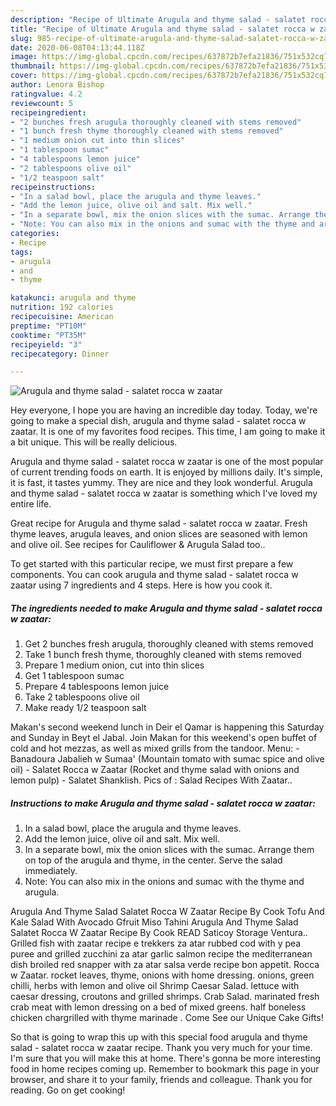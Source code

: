 ```yaml
---
description: "Recipe of Ultimate Arugula and thyme salad - salatet rocca w zaatar"
title: "Recipe of Ultimate Arugula and thyme salad - salatet rocca w zaatar"
slug: 985-recipe-of-ultimate-arugula-and-thyme-salad-salatet-rocca-w-zaatar
date: 2020-06-08T04:13:44.118Z
image: https://img-global.cpcdn.com/recipes/637872b7efa21836/751x532cq70/arugula-and-thyme-salad-salatet-rocca-w-zaatar-recipe-main-photo.jpg
thumbnail: https://img-global.cpcdn.com/recipes/637872b7efa21836/751x532cq70/arugula-and-thyme-salad-salatet-rocca-w-zaatar-recipe-main-photo.jpg
cover: https://img-global.cpcdn.com/recipes/637872b7efa21836/751x532cq70/arugula-and-thyme-salad-salatet-rocca-w-zaatar-recipe-main-photo.jpg
author: Lenora Bishop
ratingvalue: 4.2
reviewcount: 5
recipeingredient:
- "2 bunches fresh arugula thoroughly cleaned with stems removed"
- "1 bunch fresh thyme thoroughly cleaned with stems removed"
- "1 medium onion cut into thin slices"
- "1 tablespoon sumac"
- "4 tablespoons lemon juice"
- "2 tablespoons olive oil"
- "1/2 teaspoon salt"
recipeinstructions:
- "In a salad bowl, place the arugula and thyme leaves."
- "Add the lemon juice, olive oil and salt. Mix well."
- "In a separate bowl, mix the onion slices with the sumac. Arrange them on top of the arugula and thyme, in the center. Serve the salad immediately."
- "Note: You can also mix in the onions and sumac with the thyme and arugula."
categories:
- Recipe
tags:
- arugula
- and
- thyme

katakunci: arugula and thyme 
nutrition: 192 calories
recipecuisine: American
preptime: "PT10M"
cooktime: "PT35M"
recipeyield: "3"
recipecategory: Dinner

---
```



![Arugula and thyme salad - salatet rocca w zaatar](https://img-global.cpcdn.com/recipes/637872b7efa21836/751x532cq70/arugula-and-thyme-salad-salatet-rocca-w-zaatar-recipe-main-photo.jpg)

Hey everyone, I hope you are having an incredible day today. Today, we're going to make a special dish, arugula and thyme salad - salatet rocca w zaatar. It is one of my favorites food recipes. This time, I am going to make it a bit unique. This will be really delicious.

Arugula and thyme salad - salatet rocca w zaatar is one of the most popular of current trending foods on earth. It is enjoyed by millions daily. It's simple, it is fast, it tastes yummy. They are nice and they look wonderful. Arugula and thyme salad - salatet rocca w zaatar is something which I've loved my entire life.

Great recipe for Arugula and thyme salad - salatet rocca w zaatar. Fresh thyme leaves, arugula leaves, and onion slices are seasoned with lemon and olive oil. See recipes for Cauliflower &amp; Arugula Salad too..


To get started with this particular recipe, we must first prepare a few components. You can cook arugula and thyme salad - salatet rocca w zaatar using 7 ingredients and 4 steps. Here is how you cook it.

<!--inarticleads1-->

##### The ingredients needed to make Arugula and thyme salad - salatet rocca w zaatar:

1. Get 2 bunches fresh arugula, thoroughly cleaned with stems removed
1. Take 1 bunch fresh thyme, thoroughly cleaned with stems removed
1. Prepare 1 medium onion, cut into thin slices
1. Get 1 tablespoon sumac
1. Prepare 4 tablespoons lemon juice
1. Take 2 tablespoons olive oil
1. Make ready 1/2 teaspoon salt


Makan&#39;s second weekend lunch in Deir el Qamar is happening this Saturday and Sunday in Beyt el Jabal. Join Makan for this weekend&#39;s open buffet of cold and hot mezzas, as well as mixed grills from the tandoor. Menu: - Banadoura Jabalieh w Sumaa&#39; (Mountain tomato with sumac spice and olive oil) - Salatet Rocca w Zaatar (Rocket and thyme salad with onions and lemon pulp) - Salatet Shanklish. Pics of : Salad Recipes With Zaatar.. 

<!--inarticleads2-->

##### Instructions to make Arugula and thyme salad - salatet rocca w zaatar:

1. In a salad bowl, place the arugula and thyme leaves.
1. Add the lemon juice, olive oil and salt. Mix well.
1. In a separate bowl, mix the onion slices with the sumac. Arrange them on top of the arugula and thyme, in the center. Serve the salad immediately.
1. Note: You can also mix in the onions and sumac with the thyme and arugula.


Arugula And Thyme Salad Salatet Rocca W Zaatar Recipe By Cook Tofu And Kale Salad With Avocado Gfruit Miso Tahini Arugula And Thyme Salad Salatet Rocca W Zaatar Recipe By Cook READ Saticoy Storage Ventura.. Grilled fish with zaatar recipe e trekkers za atar rubbed cod with y pea puree and grilled zucchini za atar garlic salmon recipe the mediterranean dish broiled red snapper with za atar salsa verde recipe bon appetit. Rocca w Zaatar. rocket leaves, thyme, onions with home dressing. onions, green chilli, herbs with lemon and olive oil Shrimp Caesar Salad. lettuce with caesar dressing, croutons and grilled shrimps. Crab Salad. marinated fresh crab meat with lemon dressing on a bed of mixed greens. half boneless chicken chargrilled with thyme marinade . Come See our Unique Cake Gifts! 

So that is going to wrap this up with this special food arugula and thyme salad - salatet rocca w zaatar recipe. Thank you very much for your time. I'm sure that you will make this at home. There's gonna be more interesting food in home recipes coming up. Remember to bookmark this page in your browser, and share it to your family, friends and colleague. Thank you for reading. Go on get cooking!
